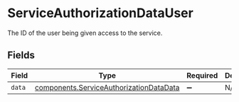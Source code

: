 # ServiceAuthorizationDataUser

The ID of the user being given access to the service.


## Fields

| Field                                                                                          | Type                                                                                           | Required                                                                                       | Description                                                                                    |
| ---------------------------------------------------------------------------------------------- | ---------------------------------------------------------------------------------------------- | ---------------------------------------------------------------------------------------------- | ---------------------------------------------------------------------------------------------- |
| `data`                                                                                         | [components.ServiceAuthorizationDataData](../../models/shared/serviceauthorizationdatadata.md) | :heavy_minus_sign:                                                                             | N/A                                                                                            |